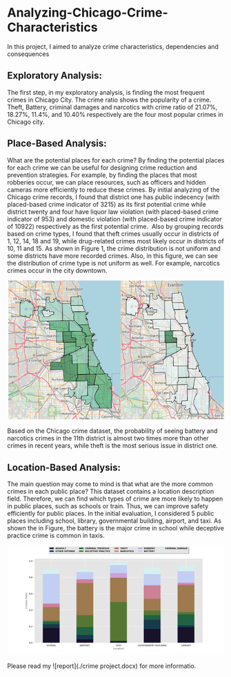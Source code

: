 # Analyzing-Chicago-Crime-Characteristics
In this project, I aimed to analyze crime characteristics, dependencies and consequences

## Exploratory Analysis:
The first step, in my exploratory analysis, is finding the most frequent crimes in Chicago City. The crime ratio shows the popularity of a crime. Theft, Battery, criminal damages and narcotics with crime ratio of 21.07%, 18.27%, 11.4%, and 10.40% respectively are the four most popular crimes in Chicago city.

## Place-Based Analysis:
What are the potential places for each crime? By finding the potential places for each crime we can be useful for designing crime reduction and prevention strategies. For example, by finding the places that most robberies occur, we can place resources, such as officers and hidden cameras more efficiently to reduce these crimes. By initial analyzing of the Chicago crime records, I found that district one has public indecency (with placed-based crime indicator of 3215) as its first potential crime while district twenty and four have liquor law violation (with placed-based crime indicator of 953) and domestic violation (with placed-based crime indicator of 10922) respectively as the first potential crime.
 Also by grouping records based on crime types, I found that theft crimes usually occur in districts of 1, 12, 14, 18 and 19, while drug-related crimes most likely occur in districts of 10, 11 and 15. As shown in Figure 1, the crime distribution is not uniform and some districts have more recorded crimes. Also, in this figure, we can see the distribution of crime type is not uniform as well. For example, narcotics crimes occur in the city downtown.


<p align="center">
  <img src="./MapFig.png" width="600"/>
</p>

Based on the Chicago crime dataset, the probability of seeing battery and narcotics crimes in the 11th district is almost two times more than other crimes in recent years, while theft is the most serious issue in district one.

## Location-Based Analysis: 
The main question may come to mind is that  what are the more common crimes in each public place? This dataset contains a location description field. Therefore, we can find which types of crime are more likely to happen in public places, such as schools or train. Thus, we can improve safety efficiently for public places. In the initial evaluation, I considered 5 public places including school, library, governmental building, airport, and taxi. As shown the in Figure, the battery is the major crime in school while deceptive practice crime is common in taxis.


<p align="center">
  <img src="./Public_Place_Crimes.png" width="600"/>
</p>

Please read my ![report](./crime project.docx) for more informatio.
